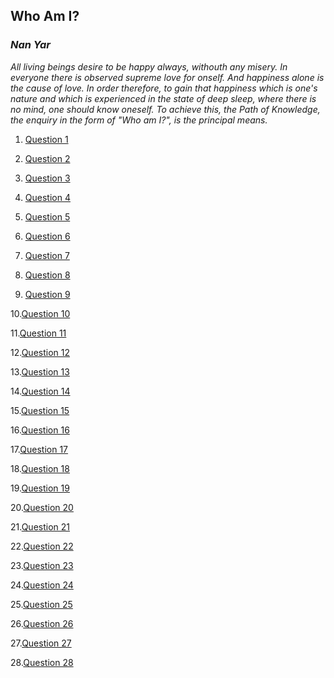 ## Who Am I?
### _Nan Yar_

_All living beings desire to be happy always, withouth any misery. In everyone there is observed supreme love for onself. 
And happiness alone is the cause of love. In order therefore, to gain that happiness which is one's nature and which is 
experienced in the state of deep sleep, where there is no mind, one should know oneself. To achieve this, the Path of Knowledge, 
the enquiry in the form of "Who am I?", is the principal means._


  1. [Question 1]()
  
  2. [Question 2]()
  
  3. [Question 3]()
  
  4. [Question 4]()
  
  5. [Question 5]()
  
  6. [Question 6]()
  
  7. [Question 7]()
  
  8. [Question 8]()
  
  9. [Question 9]() 
  
  10.[Question 10]()
  
  11.[Question 11]()
  
  12.[Question 12]()
  
  13.[Question 13]()
  
  14.[Question 14]()
  
  15.[Question 15]()
  
  16.[Question 16]()
  
  17.[Question 17]()
  
  18.[Question 18]()
  
  19.[Question 19]()
  
  20.[Question 20]()
  
  21.[Question 21]()
  
  22.[Question 22]()
  
  23.[Question 23]()
  
  24.[Question 24]()
  
  25.[Question 25]()
  
  26.[Question 26]()
  
  27.[Question 27]()
  
  28.[Question 28]()
